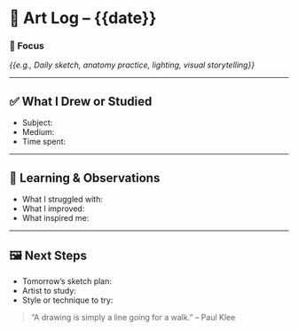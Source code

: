 # 🎨 Art Log – {{date}}

### 🎯 Focus
*{{e.g., Daily sketch, anatomy practice, lighting, visual storytelling}}*

---

## ✅ What I Drew or Studied
- Subject:
- Medium:
- Time spent:

---

## 🧠 Learning & Observations
- What I struggled with:
- What I improved:
- What inspired me:

---

## 🖼️ Next Steps
- Tomorrow’s sketch plan:
- Artist to study:
- Style or technique to try:

> “A drawing is simply a line going for a walk.” – Paul Klee
